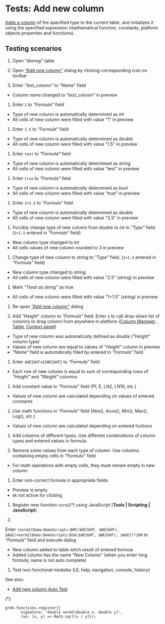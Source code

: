 <!-- TITLE: Tests: Add new column -->
<!-- SUBTITLE: -->

# Tests: Add new column

[Adds a column](add-new-column.md) of the specified type to the current table, and initializes it using the specified
expression (mathematical function, constants, platform objects properties and functions).

## Testing scenarios

1. Open *"demog"* table

1. Open [*"Add new column"*](add-new-column.md) dialog by clicking corresponding icon on toolbar

1. Enter *"test_column"* to *"Name"* field

* Column name changed to *"test_column"* in preview

1. Enter `1` to *"Formula"* field

* Type of new column is automatically determined as *int*
* All cells of new column were filled with value "1" in preview

1. Enter `1.5` to *"Formula"* field

* Type of new column is automatically determined as *double*
* All cells of new column were filled with value "1.5" in preview

1. Enter `test` to *"Formula"* field

* Type of new column is automatically determined as *string*
* All cells of new column were filled with value "test" in preview

1. Enter `true` to *"Formula"* field

* Type of new column is automatically determined as *bool*
* All cells of new column were filled with value "true" in preview

1. Enter `1+1.5` to *"Formula"* field

* Type of new column is automatically determined as *double*
* All cells of new column were filled with value "2.5" in preview

1. Forcibly change type of new column from *double* to *int* in *"Type"* field. (`1+1.5` entered in *"Formula"*
   field)

* New column type changed to *int*
* All cells values of new column rounded to 3 in preview

1. Change type of new column to *string* to *"Type"* field. (`1+1.5` entered in *"Formula"*
   field)

* New column type changed to *string*
* All cells of new column were filled with value "2.5" (*string*) in preview

1. Mark  *"Treat as string"* as true

* All cells of new column were filled with value "1+1.5" (*string*) in preview

1. Re-open [*"Add new column"*](add-new-column.md) dialog

1. Add "Height" column to *"Formula"* field. Enter ```$``` to call drop-down list of columns or drag column from
   anywhere in platform ([Column Manager](../explore/column-manager.md)
   , [Table](../datagrok/table.md),
   [Context panel](../datagrok/navigation.md#context-panel))

* Type of new column was automatically defined as *double* (*"Height"* column type)
* Values of new column are equal to values of *"Height"* column in preview
* *"Name"* field is automatically filled by entered in *"Formula"* field

1. Enter `$HEIGHT+${WEIGHT}` to *"Formula"* field

* Each row of new column is equal to sum of corresponding rows of *"Height"* and *"Weight"*
  columns

1. Add constant value to *"Formula"* field (PI, E, LN2, LN10, etc.)

* Values of new column are calculated depending on values of entered constants

1. Use math functions in  *"Formula"* field (Abs(), Acos(), Min(), Max(), Log(), etc.)

* Values of new column are calculated depending on entered funtions

1. Add columns of different types. Use different combinations of column types and entered values in formula.

1. Remove some values from each type of column. Use columns containing empty cells in *"Formula"*
   field

* For math operations with empty cells, they must remain empty in new column

1. Enter non-correct formula in appropriate fields

* Preview is empty
* `OK` not active for clicking

1. Register new function `norm2`(*) using JavaScript (**Tools | Scripting | JavaScript**)

1.

Enter `(norm2(Demo:DemoScripts:BMI($HEIGHT, $WEIGHT), $AGE)+norm2(Demo:DemoScripts:BSA($HEIGHT, $WEIGHT), $AGE))*100`
to *"Formula"* field and execute dialog

* New column added to table witch result of entered formula
* Added column has the name "New Column" (when you enter long formula, name is not auto complete)

1. Test non-functional modules (UI, help, navigation, console, history)

See also:

* [Add new column Auto Test](add-new-column-test.side)

(*):

```
grok.functions.register({
       signature: 'double norm2(double x, double y)',
       run: (x, y) => Math.sqrt(x / y)});
```
